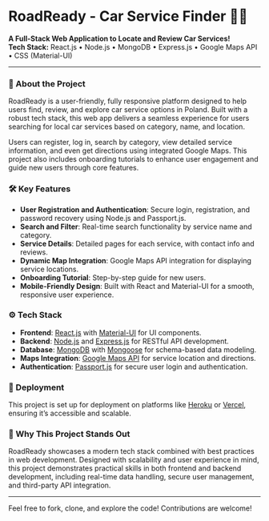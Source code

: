 # RoadReady - Car Service Finder 🚗🔧

**A Full-Stack Web Application to Locate and Review Car Services!**  
**Tech Stack:** React.js • Node.js • MongoDB • Express.js • Google Maps API • CSS (Material-UI)

---

### 📍 About the Project
RoadReady is a user-friendly, fully responsive platform designed to help users find, review, and explore car service options in Poland. Built with a robust tech stack, this web app delivers a seamless experience for users searching for local car services based on category, name, and location.

Users can register, log in, search by category, view detailed service information, and even get directions using integrated Google Maps. This project also includes onboarding tutorials to enhance user engagement and guide new users through core features.

### 🛠️ Key Features
- **User Registration and Authentication**: Secure login, registration, and password recovery using Node.js and Passport.js.
- **Search and Filter**: Real-time search functionality by service name and category.
- **Service Details**: Detailed pages for each service, with contact info and reviews.
- **Dynamic Map Integration**: Google Maps API integration for displaying service locations.
- **Onboarding Tutorial**: Step-by-step guide for new users.
- **Mobile-Friendly Design**: Built with React and Material-UI for a smooth, responsive user experience.

### ⚙️ Tech Stack
- **Frontend**: [React.js](https://reactjs.org/) with [Material-UI](https://mui.com/) for UI components.
- **Backend**: [Node.js](https://nodejs.org/) and [Express.js](https://expressjs.com/) for RESTful API development.
- **Database**: [MongoDB](https://www.mongodb.com/) with [Mongoose](https://mongoosejs.com/) for schema-based data modeling.
- **Maps Integration**: [Google Maps API](https://developers.google.com/maps) for service location and directions.
- **Authentication**: [Passport.js](http://www.passportjs.org/) for secure user login and authentication.

### 🚀 Deployment
This project is set up for deployment on platforms like [Heroku](https://heroku.com/) or [Vercel](https://vercel.com/), ensuring it’s accessible and scalable.

### 💼 Why This Project Stands Out
RoadReady showcases a modern tech stack combined with best practices in web development. Designed with scalability and user experience in mind, this project demonstrates practical skills in both frontend and backend development, including real-time data handling, secure user management, and third-party API integration.

---

Feel free to fork, clone, and explore the code! Contributions are welcome!
